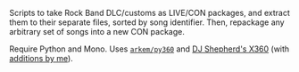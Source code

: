 Scripts to take Rock Band DLC/customs as LIVE/CON packages,
and extract them to their separate files, sorted by song identifier.
Then, repackage any arbitrary set of songs into a new CON package.

Require Python and Mono.
Uses [`arkem/py360`](https://github.com/arkem/py360)
and [DJ Shepherd's X360](https://github.com/mtolly/X360)
(with [additions by me](https://github.com/mtolly/onyxite-customs/tree/master/haskell/build/resources/vendors/xbox)).
